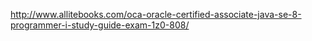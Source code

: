 http://www.allitebooks.com/oca-oracle-certified-associate-java-se-8-programmer-i-study-guide-exam-1z0-808/